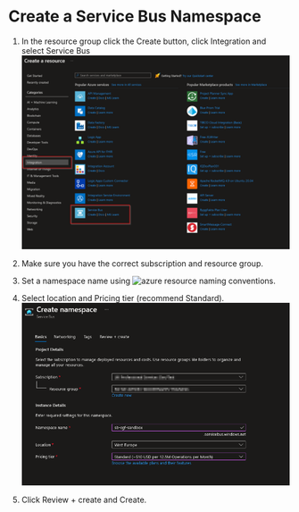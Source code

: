 # Create a Service Bus Namespace

1. In the resource group click the Create button, click Integration and select Service Bus
![Find Service Bus](img/create-service-bus.png)

1. Make sure you have the correct subscription and resource group.
1. Set a namespace name using ![azure resource naming conventions](https://docs.microsoft.com/en-us/azure/cloud-adoption-framework/ready/azure-best-practices/resource-naming).
1. Select location and Pricing tier (recommend Standard).
![Create Service Bus Options](img/create-sb-options.png)
1. Click Review + create and Create. 
